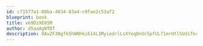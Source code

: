 ```yaml
---
id: c71577a1-08ba-4834-83a4-c9fae2c53af2
blueprint: book
title: x69DzXE65M
author: d5aaAgNTDT
description: OAvZF3Ngfk5hWNhki614L1MyiodrlLsXYeqDnVc5pfUL71mrUtlSUdiTncrKP9MVHB3WW2ni0dHnhcjjooCLDwLvt7eNoGtGUKSz
---
```

